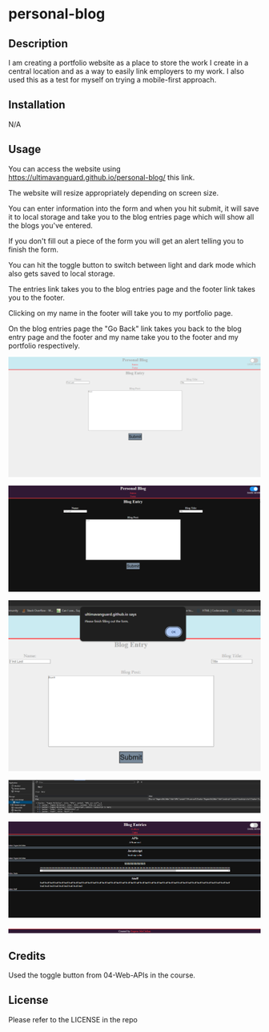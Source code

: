 # personal-blog

## Description

I am creating a portfolio website as a place to store the work I create in a central location and as a way to easily link employers to my work. I also used this as a test for myself on trying a mobile-first approach.

## Installation

N/A

## Usage

You can access the website using https://ultimavanguard.github.io/personal-blog/ this link.

The website will resize appropriately depending on screen size.

You can enter information into the form and when you hit submit, it will save it to local storage and take you to the blog entries page which will show all the blogs you've entered.

If you don't fill out a piece of the form you will get an alert telling you to finish the form.

You can hit the toggle button to switch between light and dark mode which also gets saved to local storage.

The entries link takes you to the blog entries page and the footer link takes you to the footer.

Clicking on my name in the footer will take you to my portfolio page.

On the blog entries page the "Go Back" link takes you back to the blog entry page and the footer and my name take you to the footer and my portfolio respectively.

![alt text](https://github.com/UltimaVanguard/personal-blog/blob/main/assets/images/blog-form.png)

![alt text](https://github.com/UltimaVanguard/personal-blog/blob/main/assets/images/blog-form-dark.png)

![alt text](https://github.com/UltimaVanguard/personal-blog/blob/main/assets/images/alert.png)

![alt text](https://github.com/UltimaVanguard/personal-blog/blob/main/assets/images/local-storage.png)

![alt text](https://github.com/UltimaVanguard/personal-blog/blob/main/assets/images/blog-entries.png)

![alt text](https://github.com/UltimaVanguard/personal-blog/blob/main/assets/images/footer.png)

## Credits

Used the toggle button from 04-Web-APIs in the course.

## License

Please refer to the LICENSE in the repo

